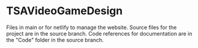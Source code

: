 # TSAVideoGameDesign

Files in main or for netlify to manage the website. Source files for the project are in the source branch. Code references for documentation are in the "Code" folder in the source branch.
